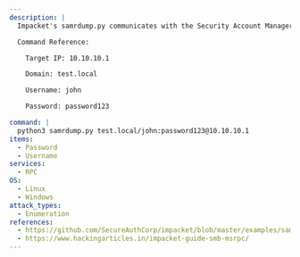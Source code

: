 ```yaml
---
description: |
  Impacket's samrdump.py communicates with the Security Account Manager Remote (SAMR) interface to list system user accounts, available resource shares, and other sensitive information.

  Command Reference:

  	Target IP: 10.10.10.1

  	Domain: test.local

  	Username: john

  	Password: password123

command: |
  python3 samrdump.py test.local/john:password123@10.10.10.1
items:
  - Password
  - Username
services:
  - RPC
OS:
  - Linux
  - Windows
attack_types:
  - Enumeration
references:
  - https://github.com/SecureAuthCorp/impacket/blob/master/examples/samrdump.py
  - https://www.hackingarticles.in/impacket-guide-smb-msrpc/
---
```

